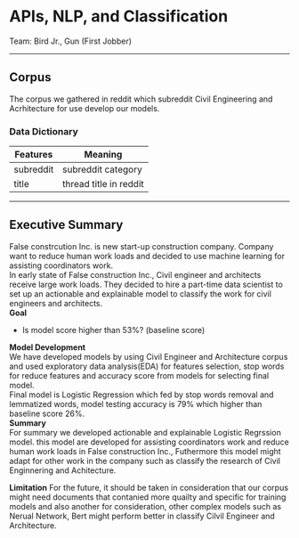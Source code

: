 # APIs, NLP, and Classification
Team: Bird Jr., Gun (First Jobber)

---
## Corpus
The corpus we gathered in reddit which subreddit Civil Engineering and Acrhitecture for use develop our models.
### Data Dictionary
Features|Meaning|
---|---|
subreddit| subreddit category|
title| thread title in reddit| 

---
## Executive Summary

False constrcution Inc. is new start-up construction company. Company want to reduce human work loads and decided to use machine learning for assisting coordinators work. <br>
In early state of False construction Inc., Civil engineer and architects receive large work loads. They decided to hire a part-time data scientist to set up an actionable and explainable model to classify the work for civil engineers and architects. <br>
**Goal**
- Is model score higher than 53%? (baseline score) <br>

**Model Development**<br>
We have developed models by using Civil Engineer and Architecture corpus and used exploratory data analysis(EDA) for features selection, stop words for reduce features and accuracy score from models for selecting final model.<br>
Final model is Logistic Regression which fed by stop words removal and lemmatized words, model testing accuracy is 79% which higher than baseline score 26%.<br> 
**Summary**<br>
For summary we developed actionable and explainable Logistic Regrssion model. this model are developed for assisting coordinators work and reduce human work loads in False construction Inc., Futhermore this model might adapt for other work in the company such as classify the research of Civil Enginnering and Achitecture.

**Limitation**
For the future, it should be taken in consideration that our corpus might need documents that contanied more quailty and specific for training models and also another for consideration, other complex models such as Nerual Network, Bert might perform better in classify Cilvil Engineer and Architecture.